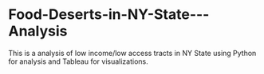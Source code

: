 # Food-Deserts-in-NY-State---Analysis
This is a analysis of low income/low access tracts in NY State using Python for analysis and Tableau for visualizations.
